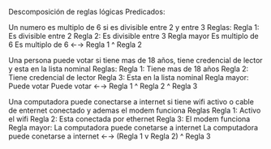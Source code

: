 Descomposición de reglas lógicas
Predicados:

Un numero es multiplo de 6 si es divisible entre 2 y entre 3
Reglas:
Regla 1: Es divisible entre 2
Regla 2: Es divisible entre 3
Regla mayor
Es multiplo de 6
Es multiplo de 6 ←→ Regla 1 ^ Regla 2

Una persona puede votar si tiene mas de 18 años, tiene credencial de lector y esta en
la lista nominal
Reglas:
Regla 1: Tiene mas de 18 años
Regla 2: Tiene credencial de lector
Regla 3: Esta en la lista nominal
Regla mayor:
Puede votar
Puede votar ←→ Regla 1 ^ Regla 2 ^ Regla 3

Una computadora puede conectarse a internet si tiene wifi activo o cable de enternet
conectado y ademas el modem funciona
Reglas
Regla 1: Activo el wifi
Regla 2: Esta conectada por ethernet
Regla 3: El modem funciona
Regla mayor:
La computadora puede conetarse a internet
La computadora puede conetarse a internet ←→ (Regla 1 v Regla 2) ^ Regla 3